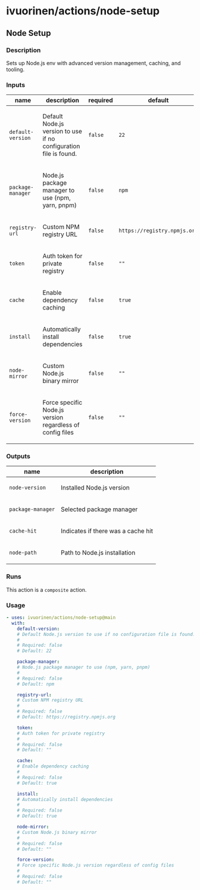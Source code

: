 # ivuorinen/actions/node-setup

## Node Setup

### Description

Sets up Node.js env with advanced version management, caching, and tooling.

### Inputs

| name              | description                                                              | required | default                      |
|-------------------|--------------------------------------------------------------------------|----------|------------------------------|
| `default-version` | <p>Default Node.js version to use if no configuration file is found.</p> | `false`  | `22`                         |
| `package-manager` | <p>Node.js package manager to use (npm, yarn, pnpm)</p>                  | `false`  | `npm`                        |
| `registry-url`    | <p>Custom NPM registry URL</p>                                           | `false`  | `https://registry.npmjs.org` |
| `token`           | <p>Auth token for private registry</p>                                   | `false`  | `""`                         |
| `cache`           | <p>Enable dependency caching</p>                                         | `false`  | `true`                       |
| `install`         | <p>Automatically install dependencies</p>                                | `false`  | `true`                       |
| `node-mirror`     | <p>Custom Node.js binary mirror</p>                                      | `false`  | `""`                         |
| `force-version`   | <p>Force specific Node.js version regardless of config files</p>         | `false`  | `""`                         |

### Outputs

| name              | description                               |
|-------------------|-------------------------------------------|
| `node-version`    | <p>Installed Node.js version</p>          |
| `package-manager` | <p>Selected package manager</p>           |
| `cache-hit`       | <p>Indicates if there was a cache hit</p> |
| `node-path`       | <p>Path to Node.js installation</p>       |

### Runs

This action is a `composite` action.

### Usage

```yaml
- uses: ivuorinen/actions/node-setup@main
  with:
    default-version:
    # Default Node.js version to use if no configuration file is found.
    #
    # Required: false
    # Default: 22

    package-manager:
    # Node.js package manager to use (npm, yarn, pnpm)
    #
    # Required: false
    # Default: npm

    registry-url:
    # Custom NPM registry URL
    #
    # Required: false
    # Default: https://registry.npmjs.org

    token:
    # Auth token for private registry
    #
    # Required: false
    # Default: ""

    cache:
    # Enable dependency caching
    #
    # Required: false
    # Default: true

    install:
    # Automatically install dependencies
    #
    # Required: false
    # Default: true

    node-mirror:
    # Custom Node.js binary mirror
    #
    # Required: false
    # Default: ""

    force-version:
    # Force specific Node.js version regardless of config files
    #
    # Required: false
    # Default: ""
```
